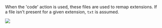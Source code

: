 When the 'code' action is used, these files are used to remap extensions. If a file isn't present for a given extension, `txt` is assumed.

![](system/templates/dir)

